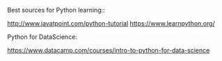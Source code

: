 Best sources for Python learning::

http://www.javatpoint.com/python-tutorial
https://www.learnpython.org/

Python for DataScience:

https://www.datacamp.com/courses/intro-to-python-for-data-science

